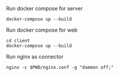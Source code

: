 Run docker compose for server
```shell
docker-compose up --build
```

Run docker compose for web
```shell
cd client
docker-compose up --build
```

Run nginx as connector
```shell
nginx -c $PWD/nginx.conf -g "daemon off;"
```